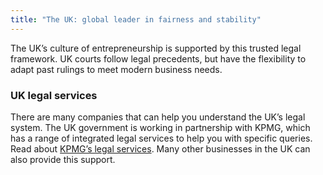 ```yaml
---
title: "The UK: global leader in fairness and stability"
---
```

The UK’s culture of entrepreneurship is supported by this trusted legal framework. UK courts follow legal precedents, but have the flexibility to adapt past rulings to meet modern business needs.

### UK legal services

There are many companies that can help you understand the UK’s legal system. The UK government is working in partnership with KPMG, which has a range of integrated legal services to help you with specific queries. Read about [KPMG’s legal services](https://home.kpmg.com/uk/en/home/services/tax/legal-services.html). Many other businesses in the UK can also provide this support.


